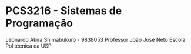 # PCS3216 - Sistemas de Programação

Leonardo Akira Shimabukuro - 9838053
Professor João José Neto
Escola Politécnica da USP
